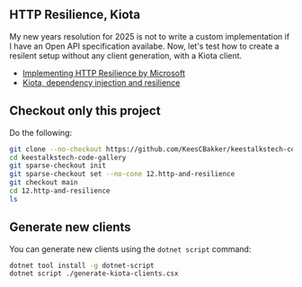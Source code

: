## HTTP Resilience, Kiota

My new years resolution for 2025 is not to write a custom implementation if I have an
Open API specification availabe. Now, let's test how to create a resilent setup without
any client generation, with a Kiota client.

- <a href="https://keestalkstech.com/implementing-http-resilience-by-microsoft/">Implementing HTTP Resilience by Microsoft</a>
- <a href="https://keestalkstech.com/kiota-dependency-injection-and-resilience/">Kiota, dependency injection and resilience</a>


## Checkout only this project

Do the following:

```sh
git clone --no-checkout https://github.com/KeesCBakker/keestalkstech-code-gallery.git
cd keestalkstech-code-gallery
git sparse-checkout init
git sparse-checkout set --no-cone 12.http-and-resilience
git checkout main
cd 12.http-and-resilience
ls
```

## Generate new clients
You can generate new clients using the `dotnet script` command:

```sh
dotnet tool install -g dotnet-script
dotnet script ./generate-kiota-clients.csx
```
